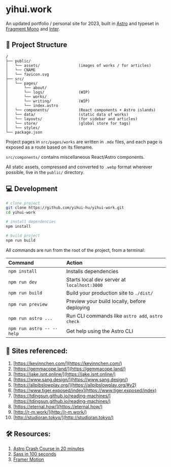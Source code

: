 # yihui.work

An updated portfolio / personal site for 2023, built in [Astro](https://astro.build) and typeset in [Fragment Mono](https://fonts.google.com/specimen/Fragment+Mono) and [Inter](https://fonts.google.com/specimen/Inter).

## 🚧 Project Structure

```
/
├── public/
│   └── assets/                 (images of works / for articles)
│   └── CNAME
│   └── favicon.svg
├── src/
│   └── pages/
│       └── about/
│       └── logs/               (WIP)
│       └── works/
│       └── writing/            (WIP)
│       └── index.astro
│   └── components/             (React components + Astro islands)
│   └── data/                   (static data of works)
│   └── layouts/                (for sidebar and articles)
│   └── store/                  (global store for tags)
│   └── styles/ 
└── package.json
```

Project pages in `src/pages/works` are written in `.mdx` files, and each page is exposed as a route based on its filename.

`src/components/` contains miscellaneous React/Astro components.

All static assets, compressed and converted to `.webp` format wherever possible, live in the `public/` directory.

## 💻 Development

```bash
# clone project
git clone https://github.com/yihui-hu/yihui-work.git
cd yihui-work

# install dependencies
npm install

# build project
npm run build
```

All commands are run from the root of the project, from a terminal:

| Command                   | Action                                           |
| :------------------------ | :----------------------------------------------- |
| `npm install`             | Installs dependencies                            |
| `npm run dev`             | Starts local dev server at `localhost:3000`      |
| `npm run build`           | Build your production site to `./dist/`          |
| `npm run preview`         | Preview your build locally, before deploying     |
| `npm run astro ...`       | Run CLI commands like `astro add`, `astro check` |
| `npm run astro -- --help` | Get help using the Astro CLI                     |

## 🔖 Sites referenced:
1. [https://kevinnchen.com/](https://kevinnchen.com/)
2. [https://gemmacope.land/](https://gemmacope.land/)
3. [https://jake.isnt.online/](https://jake.isnt.online/)
4. [https://www.sang.design/](https://www.sang.design/)
5. [https://allpibslowplay.org/](https://allpibslowplay.org/#v2)
6. [https://www.tiger.exposed/index](https://www.tiger.exposed/index)
7. [https://tdingsun.github.io/reading-machines/](https://tdingsun.github.io/reading-machines/)
8. [https://eternal.how/](https://eternal.how/)
9. [http://r-m.work/](http://r-m.work/)
10. [http://studioran.tokyo/](http://studioran.tokyo/)
## 🛠️ Resources:
1. [Astro Crash Course in 20 minutes](https://www.youtube.com/watch?v=zrPVTf761OI&t=4s)
2. [Sass in 100 seconds](https://www.youtube.com/watch?v=akDIJa0AP5c)
3. [Framer Motion](https://www.framer.com/motion/)